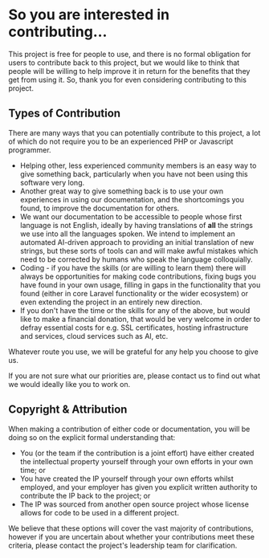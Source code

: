 # So you are interested in contributing…

This project is free for people to use,
and there is no formal obligation for users to contribute back to this project,
but we would like to think that people will be willing to help improve it
in return for the benefits that they get from using it.
So, thank you for even considering contributing to this project.

## Types of Contribution

There are many ways that you can potentially contribute to this project,
a lot of which do not require you to be an experienced PHP or Javascript programmer.

* Helping other, less experienced community members is an easy way to give something back,
particularly when you have not been using this software very long.
* Another great way to give something back is to use your own experiences
in using our documentation, and the shortcomings you found,
to improve the documentation for others.
* We want our documentation to be accessible to people whose first language is not English,
ideally by having translations of **all** the strings we use
into all the languages spoken.
We intend to implement an automated AI-driven approach
to providing an initial translation of new strings,
but these sorts of tools can and will make awful mistakes
which need to be corrected by humans
who speak the language colloquially.
* Coding - if you have the skills (or are willing to learn them)
there will always be opportunities for making code contributions,
fixing bugs you have found in your own usage,
filling in gaps in the functionality that you found
(either in core Laravel functionality or the wider ecosystem)
or even extending the project in an entirely new direction.
* If you don't have the time or the skills for any of the above,
but would like to make a financial donation,
that would be very welcome in order to defray essential costs for
e.g. SSL certificates, hosting infrastructure and services,
cloud services such as AI, etc.

Whatever route you use, we will be grateful for any help you choose to give us.

If you are not sure what our priorities are,
please contact us to find out what we would ideally like you to work on.

## Copyright & Attribution

When making a contribution of either code or documentation,
you will be doing so on the explicit formal understanding that:

* You (or the team if the contribution is a joint effort) have either
created the intellectual property yourself through your own efforts in your own time; or
* You have created the IP yourself through your own efforts whilst employed,
and your employer has given you explicit written authority to
contribute the IP back to the project; or
* The IP was sourced from another open source project whose license
allows for code to be used in a different project.

We believe that these options will cover the vast majority of contributions,
however if you are uncertain about whether your contributions meet these criteria,
please contact the project's leadership team for clarification.
